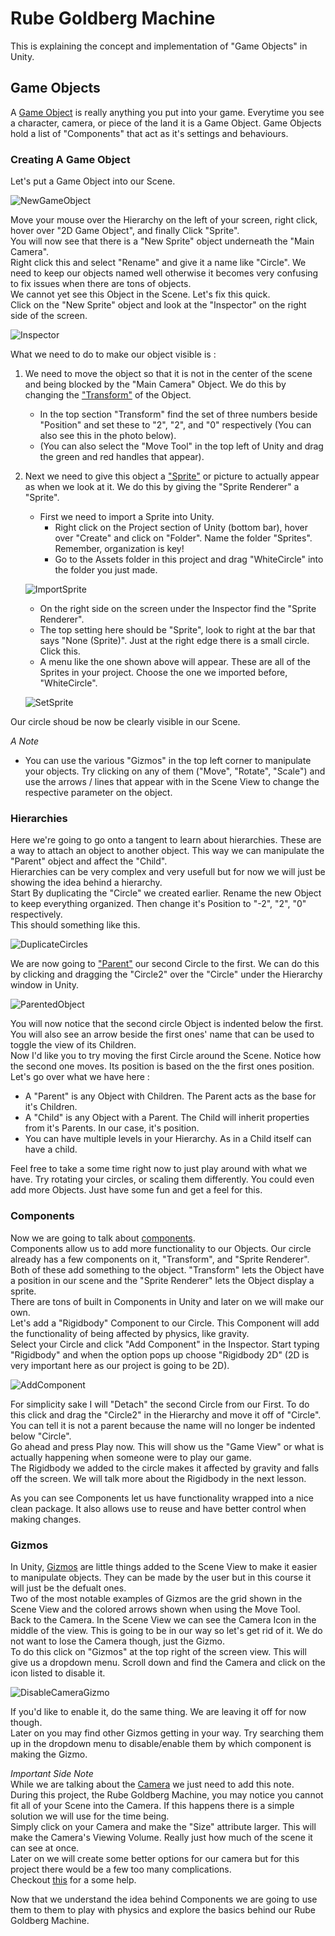 # Rube Goldberg Machine

This is explaining the concept and implementation of "Game Objects" in Unity.

## Game Objects

A [Game Object](https://docs.unity3d.com/Manual/GameObjects.html) is really anything you put into your game. Everytime you see a character, camera, or piece of the land it is a Game Object. Game Objects hold a list of "Components" that act as it's settings and behaviours. 

### Creating A Game Object

Let's put a Game Object into our Scene.

![NewGameObject](Images/NewGameObject.JPG)

Move your mouse over the Hierarchy on the left of your screen, right click, hover over "2D Game Object", and finally Click "Sprite".\
You will now see that there is a "New Sprite" object underneath the "Main Camera".\
Right click this and select "Rename" and give it a name like "Circle". We need to keep our objects named well otherwise it becomes very confusing to fix issues when there are tons of objects.\
We cannot yet see this Object in the Scene. Let's fix this quick.\
Click on the "New Sprite" object and look at the "Inspector" on the right side of the screen.

![Inspector](Images/Inspector.JPG)

What we need to do to make our object visible is :

1. We need to move the object so that it is not in the center of the scene and being blocked by the "Main Camera" Object. We do this by changing the ["Transform"](https://docs.unity3d.com/Manual/class-Transform.html) of the Object.
	* In the top section "Transform" find the set of three numbers beside "Position" and set these to "2", "2", and "0" respectively (You can also see this in the photo below).
	* (You can also select the "Move Tool" in the top left of Unity and drag the green and red handles that appear).

1. Next we need to give this object a ["Sprite"](https://docs.unity3d.com/Manual/Sprites.html) or picture to actually appear as when we look at it. We do this by giving the "Sprite Renderer" a "Sprite".

	* First we need to import a Sprite into Unity.
		* Right click on the Project section of Unity (bottom bar), hover over "Create" and click on "Folder". Name the folder "Sprites". Remember, organization is key!
		* Go to the Assets folder in this project and drag "WhiteCircle" into the folder you just made.

	![ImportSprite](Images/ImportSprite.JPG)

	* On the right side on the screen under the Inspector find the "Sprite Renderer".
	* The top setting here should be "Sprite", look to right at the bar that says "None (Sprite)". Just at the right edge there is a small circle. Click this.
	* A menu like the one shown above will appear. These are all of the Sprites in your project. Choose the one we imported before, "WhiteCircle".

	![SetSprite](Images/SetSprite.JPG)

Our circle shoud be now be clearly visible in our Scene.

*A Note*
* You can use the various "Gizmos" in the top left corner to manipulate your objects. Try clicking on any of them ("Move", "Rotate", "Scale") and use the arrows / lines that appear with in the Scene View to change the respective parameter on the object.

### Hierarchies

Here we're going to go onto a tangent to learn about hierarchies. These are a way to attach an object to another object. This way we can manipulate the "Parent" object and affect the "Child".\
Hierarchies can be very complex and very usefull but for now we will just be showing the idea behind a hierarchy.\
Start By duplicating the "Circle" we created earlier. Rename the new Object to keep everything organized. Then change it's Position to "-2", "2", "0" respectively.\
This should something like this.

![DuplicateCircles](Images/DuplicateCircles.JPG)

We are now going to ["Parent"](https://docs.unity3d.com/Manual/Hierarchy.html) our second Circle to the first. We can do this by clicking and dragging the "Circle2" over the "Circle" under the Hierarchy window in Unity.

![ParentedObject](Images/ParentedObject.JPG)

You will now notice that the second circle Object is indented below the first. You will also see an arrow beside the first ones' name that can be used to toggle the view of its Children.\
Now I'd like you to try moving the first Circle around the Scene. Notice how the second one moves. Its position is based on the the first ones position.\
Let's go over what we have here : 
* A "Parent" is any Object with Children. The Parent acts as the base for it's Children.
* A "Child" is any Object with a Parent. The Child will inherit properties from it's Parents. In our case, it's position.
* You can have multiple levels in your Hierarchy. As in a Child itself can have a child.

Feel free to take a some time right now to just play around with what we have. Try rotating your circles, or scaling them differently. You could even add more Objects. Just have some fun and get a feel for this.

### Components

Now we are going to talk about [components](https://docs.unity3d.com/Manual/UsingComponents.html).\
Components allow us to add more functionality to our Objects. Our circle already has a few components on it, "Transform", and "Sprite Renderer". Both of these add something to the object. "Transform" lets the Object have a position in our scene and the "Sprite Renderer" lets the Object display a sprite.\
There are tons of built in Components in Unity and later on we will make our own.\
Let's add a "Rigidbody" Component to our Circle. This Component will add the functionality of being affected by physics, like gravity.\
Select your Circle and click "Add Component" in the Inspector. Start typing "Rigidbody" and when the option pops up choose "Rigidbody 2D" (2D is very important here as our project is going to be 2D).

![AddComponent](Images/AddComponent.JPG)

For simplicity sake I will "Detach" the second Circle from our First. To do this click and drag the "Circle2" in the Hierarchy and move it off of "Circle". You can tell it is not a parent because the name will no longer be indented below "Circle".\
Go ahead and press Play now. This will show us the "Game View" or what is actually happening when someone were to play our game.\
The Rigidbody we added to the circle makes it affected by gravity and falls off the screen. We will talk more about the Rigidbody in the next lesson.

As you can see Components let us have functionality wrapped into a nice clean package. It also allows use to reuse and have better control when making changes.

### Gizmos

In Unity, [Gizmos](https://docs.unity3d.com/Manual/GizmosMenu.html) are little things added to the Scene View to make it easier to manipulate objects. They can be made by the user but in this course it will just be the defualt ones.\
Two of the most notable examples of Gizmos are the grid shown in the Scene View and the colored arrows shown when using the Move Tool.\
Back to the Camera. In the Scene View we can see the Camera Icon in the middle of the view. This is going to be in our way so let's get rid of it. We do not want to lose the Camera though, just the Gizmo.\
To do this click on "Gizmos" at the top right of the screen view. This will give us a dropdown menu. Scroll down and find the Camera and click on the icon listed to disable it.

![DisableCameraGizmo](Images/DisableCameraGizmo.JPG)

If you'd like to enable it, do the same thing. We are leaving it off for now though.\
Later on you may find other Gizmos getting in your way. Try searching them up in the dropdown menu to disable/enable them by which component is making the Gizmo.

*Important Side Note*\
While we are talking about the [Camera](https://docs.unity3d.com/Manual/class-Camera.html) we just need to add this note.\
During this project, the Rube Goldberg Machine, you may notice you cannot fit all of your Scene into the Camera. If this happens there is a simple solution we will use for the time being.\
Simply click on your Camera and make the "Size" attribute larger. This will make the Camera's Viewing Volume. Really just how much of the scene it can see at once.\
Later on we will create some better options for our camera but for this project there would be a few too many complications.\
Checkout [this](https://docs.unity3d.com/Manual/class-Camera.html) for a some help.

Now that we understand the idea behind Components we are going to use them to them to play with physics and explore the basics behind our Rube Goldberg Machine.
